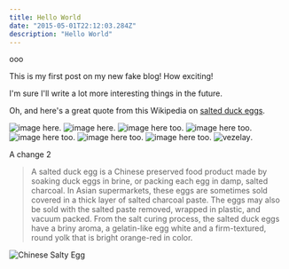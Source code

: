 ```yaml
---
title: Hello World
date: "2015-05-01T22:12:03.284Z"
description: "Hello World"
---
```


ooo

This is my first post on my new fake blog! How exciting!

I'm sure I'll write a lot more interesting things in the future.

Oh, and here's a great quote from this Wikipedia on
[salted duck eggs](https://en.wikipedia.org/wiki/Salted_duck_egg).

![image here](./iu.jpeg).
![image here](./iu1.jpeg).
![image here too](./wine.jpeg).
![image here too](./puppy0.jpeg).
![image here too](./puppy1.jpeg).
![image here too](./puppy2.jpeg).
![image here too](./puppy3.jpeg).
![vezelay](./vezelay.jpeg).

A change 2

> A salted duck egg is a Chinese preserved food product made by soaking duck
> eggs in brine, or packing each egg in damp, salted charcoal. In Asian
> supermarkets, these eggs are sometimes sold covered in a thick layer of salted
> charcoal paste. The eggs may also be sold with the salted paste removed,
> wrapped in plastic, and vacuum packed. From the salt curing process, the
> salted duck eggs have a briny aroma, a gelatin-like egg white and a
> firm-textured, round yolk that is bright orange-red in color.

![Chinese Salty Egg](./salty_egg.jpg)
